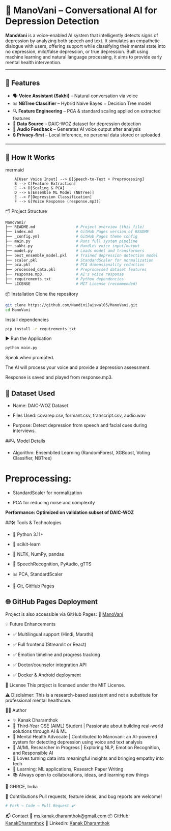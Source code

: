 # 🧠 ManoVani – Conversational AI for Depression Detection

**ManoVani** is a voice-enabled AI system that intelligently detects signs of depression by analyzing both speech and text. It simulates an empathetic dialogue with users, offering support while classifying their mental state into no depression, mild/false depression, or true depression. Built using machine learning and natural language processing, it aims to provide early mental health intervention.

---

## 🌟 Features

- 🗣️ **Voice Assistant (Sakhi)** – Natural conversation via voice
- 📊 **NBTree Classifier** – Hybrid Naive Bayes + Decision Tree model
- 🔍 **Feature Engineering** – PCA & standard scaling applied on extracted features
- 🧾 **Data Source** – DAIC-WOZ dataset for depression detection
- 📁 **Audio Feedback** – Generates AI voice output after analysis
- 🔒 **Privacy-first** – Local inference, no personal data stored or uploaded

---

## 🧠 How It Works

mermaid
```graph TD;
    A[User Voice Input] --> B[Speech-to-Text + Preprocessing]
    B --> C[Feature Extraction]
    C --> D[Scaling & PCA]
    D --> E[Ensemble ML Model (NBTree)]
    E --> F[Depression Classification]
    F --> G[Voice Response (response.mp3)]
```
🗂️ Project Structure
```graphql
ManoVani/
├── README.md                  # Project overview (this file)
├── index.md                   # GitHub Pages version of README
├── _config.yml                # GitHub Pages theme config
├── main.py                    # Runs full system pipeline
├── sakhi.py                   # Handles voice input/output
├── model.py                   # Loads model and transformers
├── best_ensemble_model.pkl    # Trained depression detection model
├── scaler.pkl                 # StandardScaler for normalization
├── pca.pkl                    # PCA dimensionality reduction
├── processed_data.pkl         # Preprocessed dataset features
├── response.mp3               # AI's voice response
├── requirements.txt           # Python dependencies
└── LICENSE                    # MIT License (recommended)
```
📦 Installation
Clone the repository

```bash
git clone https://github.com/NandiniJaiswal05/ManoVani.git
cd ManoVani
```
Install dependencies
```bash
pip install -r requirements.txt
```
▶️ Run the Application
```bash
python main.py
```
Speak when prompted.

The AI will process your voice and provide a depression assessment.

Response is saved and played from response.mp3.

## 🧪 Dataset Used
- Name: DAIC-WOZ Dataset

- Files Used: covarep.csv, formant.csv, transcript.csv, audio.wav

- Purpose: Detect depression from speech and facial cues during interviews.

##🔍 Model Details
- Algorithm: Ensemblled Learning (RandomForest, XGBoost, Voting Classifier, NBTree)

# Preprocessing:

- StandardScaler for normalization

- PCA for reducing noise and complexity

**Performance: Optimized on validation subset of DAIC-WOZ**

##🛠️ Tools & Technologies
- 🐍 Python 3.11+

- 🔬 scikit-learn

- 🧠 NLTK, NumPy, pandas

- 🧏 SpeechRecognition, PyAudio, gTTS

- 📊 PCA, StandardScaler

- 📁 Git, GitHub Pages

## 🌐 GitHub Pages Deployment
Project is also accessible via GitHub Pages:
📍 [ManoVani](https://github.com/KanakDharamthok/Fake-Depression-Detection-Using-Speech-Analysis)

💡 Future Enhancements
- ✅ Multilingual support (Hindi, Marathi)

- ✅ Full frontend (Streamlit or React)

- ✅ Emotion timeline and progress tracking

- ✅ Doctor/counselor integration API

- ✅ Docker & Android deployment

📜 License
This project is licensed under the MIT License.

⚠️ Disclaimer: This is a research-based assistant and not a substitute for professional mental healthcare.

🙋‍♀️ Author
- ✨ Kanak Dharamthok
- 🚀 Third-Year CSE (AIML) Student | Passionate about building real-world solutions through AI & ML
- 🧠 Mental Health Advocate | Contributed to Manovani: an AI-powered system for detecting depression using voice and text analysis
- 🔬 AI/ML Researcher in Progress | Exploring NLP, Emotion Recognition, and Responsible AI
- 💬 Loves turning data into meaningful insights and bringing empathy into tech
- 🌱 Learning: ML applications, Research Paper Writing
- 📚 Always open to collaborations, ideas, and learning new things

📍 GHRCE, India

🤝 Contributions
Pull requests, feature ideas, and bug reports are welcome!

```bash
# Fork → Code → Pull Request ✔️
```
📬 Contact
📧 ms.kanak.dharamthok@gmail.com
📦 GitHub: [KanakDharamthok](https://github.com/KanakDharamthok)
🔗 Linkedin: [Kanak Dharamthok](https://www.linkedin.com/in/kanak-dharamthok-8b6b8928b/)
